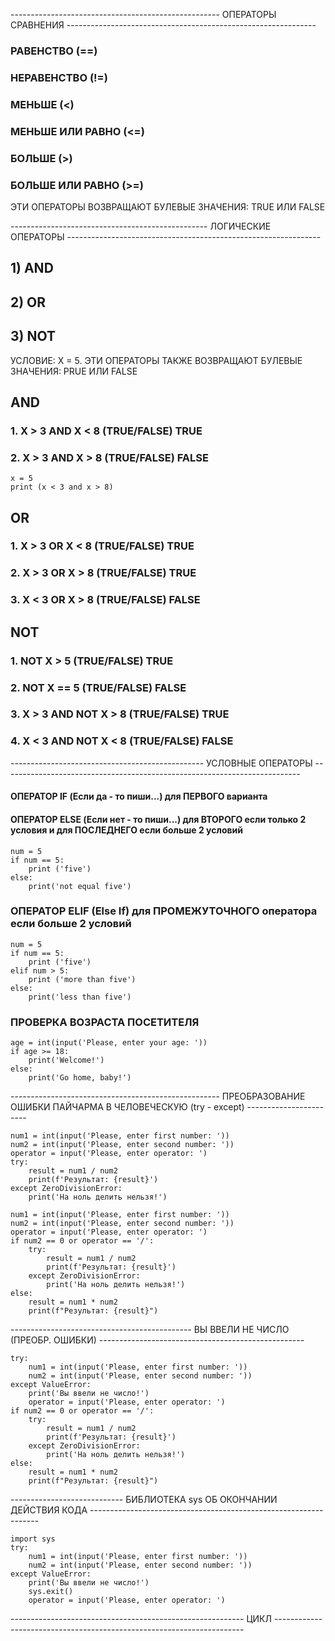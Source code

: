 ---------------------------------------------------- ОПЕРАТОРЫ СРАВНЕНИЯ --------------------------------------------------------------

### РАВЕНСТВО (==)
### НЕРАВЕНСТВО (!=)
### МЕНЬШЕ (<)
### МЕНЬШЕ ИЛИ РАВНО (<=)
### БОЛЬШЕ (>)
### БОЛЬШЕ ИЛИ РАВНО (>=)

ЭТИ ОПЕРАТОРЫ ВОЗВРАЩАЮТ БУЛЕВЫЕ ЗНАЧЕНИЯ: TRUE ИЛИ FALSE

------------------------------------------------- ЛОГИЧЕСКИЕ ОПЕРАТОРЫ ---------------------------------------------------------------
## 1) AND
## 2) OR
## 3) NOT

УСЛОВИЕ: X = 5. ЭТИ ОПЕРАТОРЫ ТАКЖЕ ВОЗВРАЩАЮТ БУЛЕВЫЕ ЗНАЧЕНИЯ: PRUE ИЛИ FALSE

## AND
### 1. X > 3 AND X < 8 (TRUE/FALSE) TRUE
### 2. X > 3 AND X > 8 (TRUE/FALSE) FALSE

```
x = 5
print (x < 3 and x > 8)
```

## OR 
### 1. X > 3 OR X < 8 (TRUE/FALSE) TRUE
### 2. X > 3 OR X > 8 (TRUE/FALSE) TRUE
### 3. X < 3 OR X > 8 (TRUE/FALSE) FALSE

## NOT 
### 1. NOT X > 5 (TRUE/FALSE) TRUE
### 2. NOT X == 5 (TRUE/FALSE) FALSE
### 3. X > 3 AND NOT X > 8 (TRUE/FALSE) TRUE
### 4. X < 3 AND NOT X < 8 (TRUE/FALSE) FALSE 



------------------------------------------------ УСЛОВНЫЕ ОПЕРАТОРЫ --------------------------------------------------------------------------

#### ОПЕРАТОР IF (Если да - то пиши...) для ПЕРВОГО варианта
#### ОПЕРАТОР ELSE (Если нет - то пиши...) для ВТОРОГО если только 2 условия и для ПОСЛЕДНЕГО если больше 2 условий

```
num = 5
if num == 5:
    print ('five')
else:
    print('not equal five')

```
### ОПЕРАТОР ELIF (Else If) для ПРОМЕЖУТОЧНОГО оператора если больше 2 условий 

```
num = 5
if num == 5:
    print ('five')
elif num > 5:
    print ('more than five')
else:
    print('less than five')
```

### ПРОВЕРКА ВОЗРАСТА ПОСЕТИТЕЛЯ

```
age = int(input('Please, enter your age: '))
if age >= 18:
    print('Welcome!')
else:
    print('Go home, baby!')
```

---------------------------------------------------- ПРЕОБРАЗОВАНИЕ ОШИБКИ ПАЙЧАРМА В ЧЕЛОВЕЧЕСКУЮ (try - except) -----------------------

```
num1 = int(input('Please, enter first number: '))
num2 = int(input('Please, enter second number: '))
operator = input('Please, enter operator: ')
try:
    result = num1 / num2
    print(f'Результат: {result}')
except ZeroDivisionError:
    print('На ноль делить нельзя!')
```

```
num1 = int(input('Please, enter first number: '))
num2 = int(input('Please, enter second number: '))
operator = input('Please, enter operator: ')
if num2 == 0 or operator == '/':
    try:
        result = num1 / num2
        print(f'Результат: {result}')
    except ZeroDivisionError:
        print('На ноль делить нельзя!')
else:
    result = num1 * num2
    print(f"Результат: {result}")
```


--------------------------------------------- ВЫ ВВЕЛИ НЕ ЧИСЛО (ПРЕОБР. ОШИБКИ) ---------------------------------------------------

```
try:
    num1 = int(input('Please, enter first number: '))
    num2 = int(input('Please, enter second number: '))
except ValueError:
    print('Вы ввели не число!')
    operator = input('Please, enter operator: ')
if num2 == 0 or operator == '/':
    try:
        result = num1 / num2
        print(f'Результат: {result}')
    except ZeroDivisionError:
        print('На ноль делить нельзя!')
else:
    result = num1 * num2
    print(f"Результат: {result}")
```


---------------------------- БИБЛИОТЕКА sys ОБ ОКОНЧАНИИ ДЕЙСТВИЯ КОДА -----------------------------------------------------------------

```
import sys
try:
    num1 = int(input('Please, enter first number: '))
    num2 = int(input('Please, enter second number: '))
except ValueError:
    print('Вы ввели не число!')
    sys.exit()
    operator = input('Please, enter operator: ')
```

---------------------------------------------------------- ЦИКЛ ----------------------------------------------------------------------




